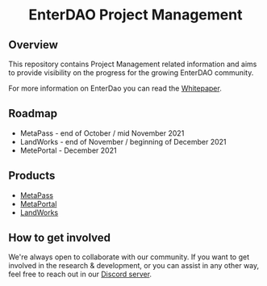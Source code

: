 <div align="center">

# EnterDAO Project Management

</div>

## Overview

This repository contains Project Management related information and aims to provide visibility on the progress for the growing EnterDAO community.

For more information on EnterDao you can read the [Whitepaper](https://medium.com/enterdao/enterdao-whitepaper-27447f7400c8).

## Roadmap 

- MetaPass - end of October / mid November 2021
- LandWorks - end of November / beginning of December 2021
- MetePortal - December 2021

## Products

- [MetaPass](./MetaPass)
- [MetaPortal](./MetaPortal)
- [LandWorks](./LandWorks)

## How to get involved

We're always open to collaborate with our community. If you want to get involved in the research & development, or you can assist in any other way, feel free to reach out in our [Discord server](https://discord.io/EnterDAO).
